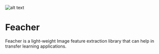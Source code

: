 ![alt text](https://github.com/qpochlabs/feacher/blob/assets/logo.png?raw=true)

# Feacher
Feacher is a light-weight Image feature extraction library that can help in transfer learning applications.
